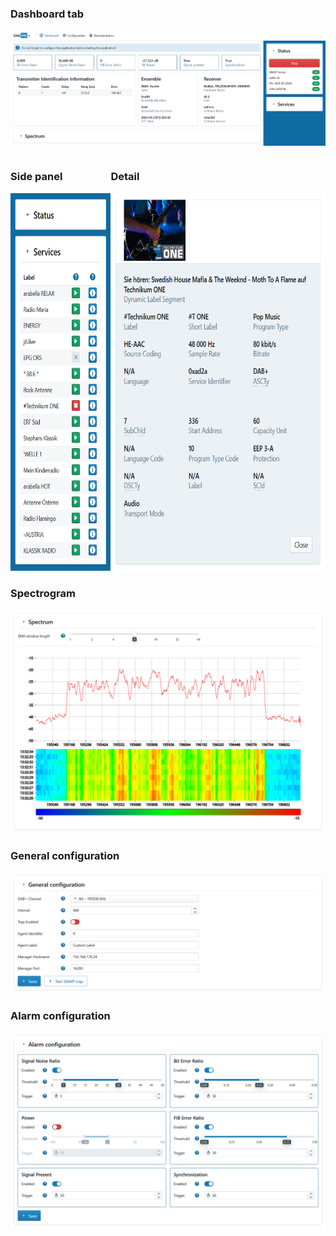### Dashboard tab
![Printscreen of the dashboard tab](https://github.com/SvajkaJ/SvajkaJ/blob/main/img/dabing/frontend_dashboard_on.png "Printscreen of the dashboard tab")

<div style="display: flex; justify-content: space-between;">
    <div>
        <h3>Side panel</h3>
        <img alt="Printscreen of the side panel" src="https://github.com/SvajkaJ/SvajkaJ/blob/main/img/dabing/frontend_side_panel.png" height="604">
    </div>
    <div>
        <h3>Detail</h3>
        <img alt="Detail of a particular service" src="https://github.com/SvajkaJ/SvajkaJ/blob/main/img/dabing/frontend_service_detail.png" height="604">
    </div>
</div>

### Spectrogram
![Printscreen of the spectrogram section](https://github.com/SvajkaJ/SvajkaJ/blob/main/img/dabing/frontend_spectrogram.png "Printscreen of the spectrogram section")

### General configuration
![Printscreen of the general configuration section](https://github.com/SvajkaJ/SvajkaJ/blob/main/img/dabing/frontend_general_configuration.png "Printscreen of the general configuration section")

### Alarm configuration
![Printscreen of the alarm configuration section](https://github.com/SvajkaJ/SvajkaJ/blob/main/img/dabing/frontend_alarm_configuration.png "Printscreen of the alarm configuration section")
